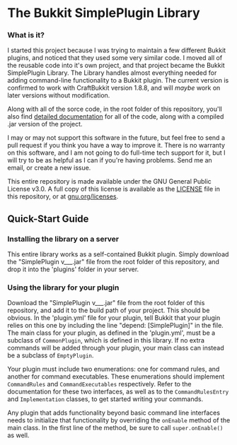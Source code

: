 # The Bukkit SimplePlugin Library

### What is it?

I started this project because I was trying to maintain a few different Bukkit plugins, and noticed that they used some very similar code. I moved all of the reusable code into it's own project, and that project became the Bukkit SimplePlugin Library. The Library handles almost everything needed for adding command-line functionality to a Bukkit plugin. The current version is confirmed to work with CraftBukkit version 1.8.8, and will *maybe* work on later versions without modification.

Along with all of the sorce code, in the root folder of this repository, you'll also find [detailed documentation](javadoc) for all of the code, along with a compiled .jar version of the project.

I may or may not support this software in the future, but feel free to send a pull request if you think you have a way to improve it. There is no warranty on this software, and I am not going to do full-time tech support for it, but I will try to be as helpful as I can if you're having problems. Send me an email, or create a new issue.

This entire repository is made available under the GNU General Public License v3.0. A full copy of this license is available as the [LICENSE](LICENSE) file in this repository, or at [gnu.org/licenses](http://www.gnu.org/licenses/).

## Quick-Start Guide

### Installing the library on a server

This entire library works as a self-contained Bukkit plugin. Simply download the "SimplePlugin v___.jar" file from the root folder of this repository, and drop it into the 'plugins' folder in your server.

### Using the library for your plugin

Download the "SimplePlugin v___.jar" file from the root folder of this repository, and add it to the build path of your project. This should be obvious. In the 'plugin.yml' file for your plugin, tell Bukkit that your plugin relies on this one by including the line "depend: [SimplePlugin]" in the file. The main class for your plugin, as defined in the 'plugin.yml', must be a subclass of `CommonPlugin`, which is defined in this library. If no extra commands will be added through your plugin, your main class can instead be a subclass of `EmptyPlugin`.

Your plugin must include two enumerations: one for command rules, and another for command executables. These enumerations should implement `CommandRules` and `CommandExecutables` respectively. Refer to the documentation for these two interfaces, as well as to the `CommandRulesEntry` and `Implementation` classes, to get started writing your commands.

Any plugin that adds functionality beyond basic command line interfaces needs to initialize that functionality by overriding the `onEnable` method of the main class. In the first line of the method, be sure to call `super.onEnable()` as well.
